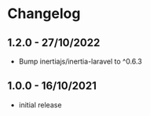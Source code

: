 # Changelog

## 1.2.0 - 27/10/2022

- Bump inertiajs/inertia-laravel to ^0.6.3

## 1.0.0 - 16/10/2021

- initial release